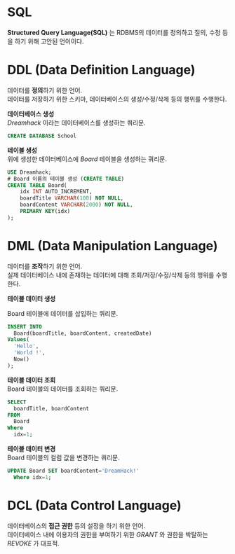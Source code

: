# SQL

**Structured Query Language(SQL)** 는 RDBMS의 데이터를 정의하고 질의, 수정 등을 하기 위해 고안된 언이이다.

# DDL (Data Definition Language)

데이터를 **정의**하기 위한 언어.  
데이터를 저장하기 위한 스키마, 데이터베이스의 생성/수정/삭제 등의 행위를 수행한다.

**데이터베이스 생성**  
_Dreamhack_ 이라는 데이터베이스를 생성하는 쿼리문.

```SQL
CREATE DATABASE School
```

**테이블 생성**  
위에 생성한 데이터베이스에 _Board_ 테이블을 생성하는 쿼리문.

```SQL
USE Dreamhack;
# Board 이름의 테이블 생성 (CREATE TABLE)
CREATE TABLE Board(
	idx INT AUTO_INCREMENT,
	boardTitle VARCHAR(100) NOT NULL,
	boardContent VARCHAR(2000) NOT NULL,
	PRIMARY KEY(idx)
);
```

# DML (Data Manipulation Language)

데이터를 **조작**하기 위한 언어.  
실제 데이터베이스 내에 존재하는 데이터에 대해 조회/저장/수정/삭제 등의 행위를 수행한다.

**테이블 데이터 생성**

Board 테이블에 데이터를 삽입하는 쿼리문.

```SQL
INSERT INTO
  Board(boardTitle, boardContent, createdDate)
Values(
  'Hello',
  'World !',
  Now()
);
```

**테이블 데이터 조회**  
Board 테이블의 데이터를 조회하는 쿼리문.

```SQL
SELECT
  boardTitle, boardContent
FROM
  Board
Where
  idx=1;
```

**테이블 데이터 변경**  
Board 테이블의 컬럼 값을 변경하는 쿼리문.

```SQL
UPDATE Board SET boardContent='DreamHack!'
  Where idx=1;
```

# DCL (Data Control Language)

데이터베이스의 **접근 권한** 등의 설정을 하기 위한 언어.  
데이터베이스 내에 이용자의 권한을 부여하기 위한 _GRANT_ 와 권한을 박탈하는 _REVOKE_ 가 대표적.
